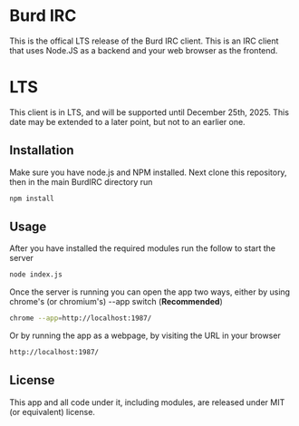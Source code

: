 # Burd IRC

This is the offical LTS release of the Burd IRC client. This is an IRC client that uses Node.JS as a backend and your web browser as the frontend.

# LTS

This client is in LTS, and will be supported until December 25th, 2025. This date may be extended to a later point, but not to an earlier one. 

## Installation

Make sure you have node.js and NPM installed. Next clone this repository, then in the main BurdIRC directory run

```bash
npm install
```

## Usage

After you have installed the required modules run the follow to start the server

```bash
node index.js
```
Once the server is running you can open the app two ways, either by using chrome's (or chromium's) --app switch (**Recommended**)

```bash
chrome --app=http://localhost:1987/
```
Or by running the app as a webpage, by visiting the URL in your browser

```bash
http://localhost:1987/
```

## License

This app and all code under it, including modules, are released under MIT (or equivalent) license.